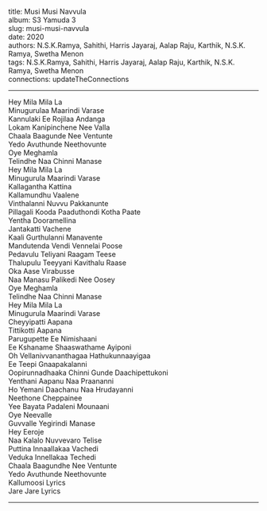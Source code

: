 title: Musi Musi Navvula  
album: S3 Yamuda 3  
slug: musi-musi-navvula  
date: 2020  
authors: N.S.K.Ramya, Sahithi, Harris Jayaraj, Aalap Raju, Karthik, N.S.K. Ramya, Swetha Menon  
tags: N.S.K.Ramya, Sahithi, Harris Jayaraj, Aalap Raju, Karthik, N.S.K. Ramya, Swetha Menon  
connections: updateTheConnections  

------------

Hey Mila Mila La  
Minugurulaa Maarindi Varase  
Kannulaki Ee Rojilaa Andanga  
Lokam Kanipinchene Nee Valla  
Chaala Baagunde Nee Ventunte  
Yedo Avuthunde Neethovunte  
Oye Meghamla  
Telindhe Naa Chinni Manase  
Hey Mila Mila La  
Minugurula Maarindi Varase  
Kallagantha Kattina  
Kallamundhu Vaalene  
Vinthalanni Nuvvu Pakkanunte  
Pillagali Kooda Paaduthondi Kotha Paate  
Yentha Dooramellina  
Jantakatti Vachene  
Kaali Gurthulanni Manavente  
Mandutenda Vendi Vennelai Poose  
Pedavulu Teliyani Raagam Teese  
Thalupulu Teeyyani Kavithalu Raase  
Oka Aase Virabusse  
Naa Manasu Palikedi Nee Oosey  
Oye Meghamla  
Telindhe Naa Chinni Manase  
Hey Mila Mila La  
Minugurula Maarindi Varase  
Cheyyipatti Aapana  
Tittikotti Aapana  
Parugupette Ee Nimishaani  
Ee Kshaname Shaaswathame Ayiponi  
Oh Vellanivvananthagaa Hathukunnaayigaa  
Ee Teepi Gnaapakalanni  
Oopirunnadhaaka Chinni Gunde Daachipettukoni  
Yenthani Aapanu Naa Praananni  
Ho Yemani Daachanu Naa Hrudayanni  
Neethone Cheppainee  
Yee Bayata Padaleni Mounaani  
Oye Neevalle  
Guvvalle Yegirindi Manase  
Hey Eeroje  
Naa Kalalo Nuvvevaro Telise  
Puttina Innaallakaa Vachedi  
Veduka Innellakaa Techedi  
Chaala Baagundhe Nee Ventunte  
Yedo Avuthunde Neethovunte  
Kallumoosi Lyrics  
Jare Jare Lyrics  


------------
